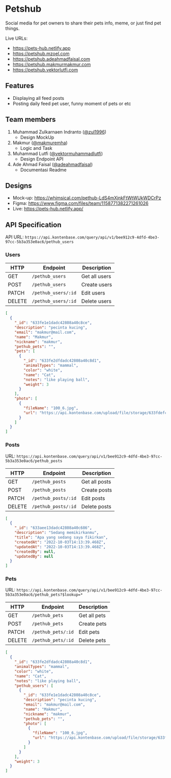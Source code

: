 # Petshub

Social media for pet owners to share their pets info, meme, or just find pet things.

Live URLs:

- https://pets-hub.netlify.app
- https://petshub.mzoel.com
- https://petshub.adeahmadfaisal.com
- https://petshub.makmurmakmur.com
- https://petshub.vektorlutfi.com

## Features

- Displaying all feed posts
- Posting daily feed pet user, funny moment of pets or etc

## Team members

1. Muhammad Zulkarnaen Indranto ([@zul1996](https://github.com/zul1996))
   - Design MockUp
2. Makmur ([@makmuremha](https://github.com/makmuremha))
   - Logic and Task
3. Muhammad Lutfi ([@vektormuhammadlutfi](https://github.com/vektormuhammadlutfi))
   - Design Endpoint API
4. Ade Ahmad Faisal ([@adeahmadfaisal](https://github.com/adeahmadfaisal))
   - Documentasi Readme

## Designs

- Mock-up: https://whimsical.com/pethub-LdS4mXjnkFtWtWUkWDCrPz
- Figma: https://www.figma.com/files/team/1158771382271261026
- Live: https://pets-hub.netlify.app/

## API Specification

API URL: `https://api.kontenbase.com/query/api/v1/bee912c9-4dfd-4be3-97cc-5b3a353e0ac6/pethub_users`

### Users

| HTTP   | Endpoint            | Description   |
| ------ | ------------------- | ------------- |
| GET    | `/pethub_users`     | Get all users |
| POST   | `/pethub_users`     | Create users  |
| PATCH  | `/pethub_users/:id` | Edit users    |
| DELETE | `/pethub_users/:id` | Delete users  |

```json
[
  {
    "_id": "633fe1e1dadc42808a40c8ce",
    "description": "pecinta kucing",
    "email": "makmur@mail.com",
    "name": "Makmur",
    "nickname": "makmur",
    "pethub_pets": "",
    "pets": [
      {
        "_id": "633fe2dfdadc42808a40c8d1",
        "animalTypes": "mammal",
        "color": "white",
        "name": "Cat",
        "notes": "like playing ball",
        "weight": 3
      }
    ],
    "photo": [
      {
        "fileName": "100_6.jpg",
        "url": "https://api.kontenbase.com/upload/file/storage/633fdefc40f5380221733277/HnMSdXAU/100_6.jpg"
      }
    ]
  }
]
```

### Posts

URL: `https://api.kontenbase.com/query/api/v1/bee912c9-4dfd-4be3-97cc-5b3a353e0ac6/pethub_posts`

| HTTP   | Endpoint            | Description   |
| ------ | ------------------- | ------------- |
| GET    | `/pethub_posts`     | Get all posts |
| POST   | `/pethub_posts`     | Create posts  |
| PATCH  | `/pethub_posts/:id` | Edit posts    |
| DELETE | `/pethub_posts/:id` | Delete posts  |

```json
[
  {
    "_id": "633aee13dadc42808a40c686",
    "description": "Sedang memikirkanmu",
    "title": "Apa yang sedang saya fikirkan",
    "createdAt": "2022-10-03T14:13:39.468Z",
    "updatedAt": "2022-10-03T14:13:39.468Z",
    "createdBy": null,
    "updatedBy": null
  }
]
```

### Pets

URL: `https://api.kontenbase.com/query/api/v1/bee912c9-4dfd-4be3-97cc-5b3a353e0ac6/pethub_pets?$lookup=*`

| HTTP   | Endpoint           | Description   |
| ------ | ------------------ | ------------- |
| GET    | `/pethub_pets`     | Get all pets  |
| POST   | `/pethub_pets`     | Create pets   |
| PATCH  | `/pethub_pets/:id` | Edit pets     |
| DELETE | `/pethub_pets/:id` | Delete pets   |

```json
[
  {
    "_id": "633fe2dfdadc42808a40c8d1",
    "animalTypes": "mammal",
    "color": "white",
    "name": "Cat",
    "notes": "like playing ball",
    "pethub_users": [
      {
        "_id": "633fe1e1dadc42808a40c8ce",
        "description": "pecinta kucing",
        "email": "makmur@mail.com",
        "name": "Makmur",
        "nickname": "makmur",
        "pethub_pets": "",
        "photo": [
          {
            "fileName": "100_6.jpg",
            "url": "https://api.kontenbase.com/upload/file/storage/633fdefc40f5380221733277/HnMSdXAU/100_6.jpg"
          }
        ]
      }
    ],
    "weight": 3
  }
]
```

